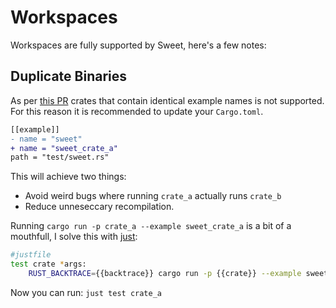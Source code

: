 # Workspaces

Workspaces are fully supported by Sweet, here's a few notes:


## Duplicate Binaries

As per [this PR](https://github.com/rust-lang/cargo/pull/6308) crates that contain identical example names is not supported. For this reason it is recommended to update your `Cargo.toml`.

```diff
[[example]]
- name = "sweet"
+ name = "sweet_crate_a"
path = "test/sweet.rs"
```

This will achieve two things:
- Avoid weird bugs where running `crate_a` actually runs `crate_b`
- Reduce unneseccary recompilation.

Running `cargo run -p crate_a --example sweet_crate_a` is a bit of a mouthfull, I solve this with [just](https://github.com/casey/just):
```sh
#justfile
test crate *args:
	RUST_BACKTRACE={{backtrace}} cargo run -p {{crate}} --example sweet_{{crate}} -- {{args}}
```
Now you can run:
`just test crate_a`
